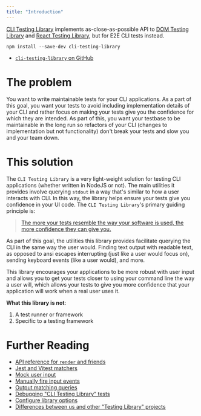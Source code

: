 ```yaml
---
title: "Introduction"
---
```


[CLI Testing Library](https://github.com/crutchcorn/cli-testing-library)
implements as-close-as-possible API to
[DOM Testing Library](https://github.com/testing-library/dom-testing-library)
and
[React Testing Library](https://github.com/testing-library/react-testing-library),
but for E2E CLI tests instead.

```
npm install --save-dev cli-testing-library
```

- [`cli-testing-library` on GitHub](https://github.com/crutchcorn/cli-testing-library)

# The problem

You want to write maintainable tests for your CLI applications. As a part of
this goal, you want your tests to avoid including implementation details of your
CLI and rather focus on making your tests give you the confidence for which they
are intended. As part of this, you want your testbase to be maintainable in the
long run so refactors of your CLI (changes to implementation but not
functionality) don't break your tests and slow you and your team down.

# This solution

The `CLI Testing Library` is a very light-weight solution for testing CLI
applications (whether written in NodeJS or not). The main utilities it provides
involve querying `stdout` in a way that's similar to how a user interacts with
CLI. In this way, the library helps ensure your tests give you confidence in
your UI code. The `CLI Testing Library`'s primary guiding principle is:

> [The more your tests resemble the way your software is used, the more confidence they can give you.](https://testing-library.com/docs/guiding-principles/)

As part of this goal, the utilities this library provides facilitate querying
the CLI in the same way the user would. Finding text output with readable text,
as opposed to ansi escapes interrupting (just like a user would focus on),
sending keyboard events (like a user would), and more.

This library encourages your applications to be more robust with user input and
allows you to get your tests closer to using your command line the way a user
will, which allows your tests to give you more confidence that your application
will work when a real user uses it.

**What this library is not**:

1. A test runner or framework
2. Specific to a testing framework

# Further Reading

- [API reference for `render` and friends](./api.md)
- [Jest and Vitest matchers](./matchers.md)
- [Mock user input](./user-event.md)
- [Manually fire input events](./fire-event.md)
- [Output matching queries](./queries.md)
- [Debugging "CLI Testing Library" tests](./debug.md)
- [Configure library options](./configure.md)
- [Differences between us and other "Testing Library" projects](./differences.md)

